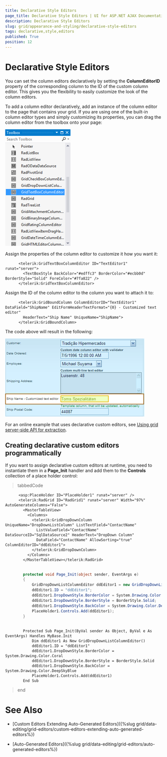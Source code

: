 ```yaml
---
title: Declarative Style Editors
page_title: Declarative Style Editors | UI for ASP.NET AJAX Documentation
description: Declarative Style Editors
slug: grid/appearance-and-styling/declarative-style-editors
tags: declarative,style,editors
published: True
position: 12
---
```


# Declarative Style Editors



You can set the column editors declaratively by setting the __ColumnEditorID__ property of the corresponding column to the ID of the custom column editor. This gives you the flexibility to easily customize the look of the column editors.

To add a column editor declaratively, add an instance of the column editor to the page that contains your grid. If you are using one of the built-in column editor types and simply customizing its properties, you can drag the column editor from the toolbox onto your page:

![Declarative column editors in VS toolbox](images/grd_DeclarativeColumnEditor_Toolbox.png)

Assign the properties of the column editor to customize it how you want it:

````ASPNET
	  <telerik:GridTextBoxColumnEditor ID="TextEditor1" runat="server">
	    <TextBoxStyle BackColor="#edffc3" BorderColor="#ecbb0d" BorderStyle="Solid" ForeColor="#7fa822" />
	  </telerik:GridTextBoxColumnEditor>
````



Assign the ID of the column editor to the column you want to attach it to:

````ASPNET
	  <telerik:GridBoundColumn ColumnEditorID="TextEditor1" DataField="ShipName" EditFormHeaderTextFormat="{0} - Customized text editor"
	    HeaderText="Ship Name" UniqueName="ShipName">
	  </telerik:GridBoundColumn>
````



The code above will result in the following:

![Declarative Column Editor](images/grd_DeclarativeColumnEditor.png)

For an online example that uses declarative custom editors, see [Using grid server-side API for extraction](http://demos.telerik.com/aspnet-ajax/Grid/Examples/DataEditing/ExtractValues/DefaultVB.aspx).

## Creating declarative custom editors programmatically

If you want to assign declarative custom editors at runtime, you need to instantiate them in a __Page_Init__ handler and add them to the __Controls__ collection of a place holder control:

>tabbedCode

````ASPNET
	  <asp:PlaceHolder ID="PlaceHolder1" runat="server" />
	  <telerik:RadGrid ID="RadGrid1" runat="server" Width="97%" AutoGenerateColumns="False">
	    <MasterTableView>
	      <Columns>
	        <telerik:GridDropDownColumn UniqueName="DropDownListColumn" ListTextField="ContactName"
	          ListValueField="ContactName" DataSourceID="SqlDataSource2" HeaderText="DropDown Column"
	          DataField="ContactName" AllowSorting="true" ColumnEditorID="ddEditor1">
	        </telerik:GridDropDownColumn>
	      </Columns>
	    </MasterTableView></telerik:RadGrid>
````
````C#
	
	    protected void Page_Init(object sender, EventArgs e)
	    {
	        GridDropDownListColumnEditor ddEditor1 = new GridDropDownListColumnEditor();
	        ddEditor1.ID = "ddEditor1";
	        ddEditor1.DropDownStyle.BorderColor = System.Drawing.Color.Coral;
	        ddEditor1.DropDownStyle.BorderStyle = BorderStyle.Solid;
	        ddEditor1.DropDownStyle.BackColor = System.Drawing.Color.DeepSkyBlue;
	        PlaceHolder1.Controls.Add(ddEditor1);
	    }
	
````
````VB.NET
	    Protected Sub Page_Init(ByVal sender As Object, ByVal e As EventArgs) Handles MyBase.Init
	        Dim ddEditor1 As New GridDropDownListColumnEditor()
	        ddEditor1.ID = "ddEditor1"
	        ddEditor1.DropDownStyle.BorderColor = System.Drawing.Color.Coral
	        ddEditor1.DropDownStyle.BorderStyle = BorderStyle.Solid
	        ddEditor1.DropDownStyle.BackColor = System.Drawing.Color.DeepSkyBlue
	        PlaceHolder1.Controls.Add(ddEditor1)
	    End Sub
````
>end

# See Also

 * [Custom Editors Extending Auto-Generated Editors]({%slug grid/data-editing/grid-editors/custom-editors-extending-auto-generated-editors%})

 * [Auto-Generated Editors]({%slug grid/data-editing/grid-editors/auto-generated-editors%})
